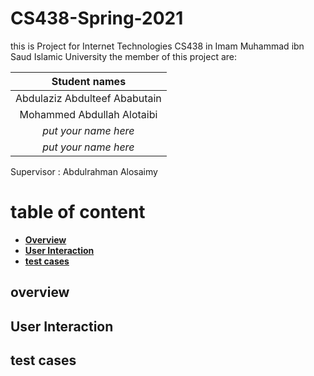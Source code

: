 # CS438-Spring-2021
this is Project for Internet Technologies CS438 in Imam Muhammad ibn Saud Islamic University
the member of this project are: <br> 

|         Student names         |
| :---------------------------: |
| Abdulaziz Abdulteef Ababutain |
|  Mohammed Abdullah Alotaibi   |
|     *put your name here*      |
|     *put your name here*      |

Supervisor : 
Abdulrahman Alosaimy


# table of content
- **[Overview](##overview)**
- **[User Interaction](##User-Interaction)**
- **[test cases](##test-cesses)**



## overview
## User Interaction
## test cases
